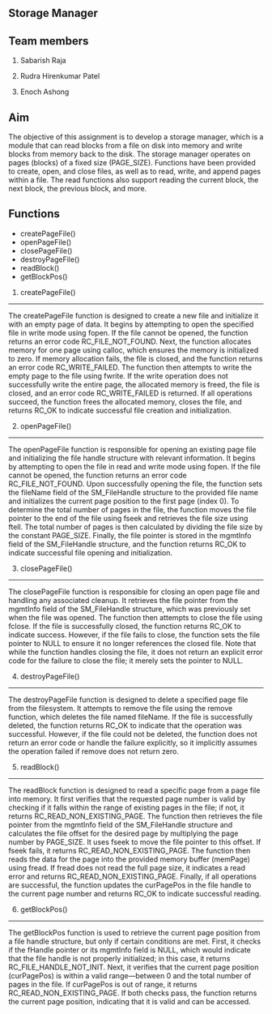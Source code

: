 Storage Manager
---------------------------------------

Team members
---------------------------------------
1) Sabarish Raja

2) Rudra Hirenkumar Patel

3) Enoch Ashong

Aim
----------------------------------------------------------------------------------------
The objective of this assignment is to develop a storage manager, which is a module that can read blocks from a file on disk into memory and write blocks from memory back to the disk. The storage manager operates on pages (blocks) of a fixed size (PAGE_SIZE). Functions have been provided to create, open, and close files, as well as to read, write, and append pages within a file. The read functions also support reading the current block, the next block, the previous block, and more.

Functions
----------------------------------------------------------------------------------------
+ createPageFile()
+ openPageFile()
+ closePageFile()
+ destroyPageFile()
+ readBlock()
+ getBlockPos()

1. createPageFile()
----------------------------------------------------------------------------------------
The createPageFile function is designed to create a new file and initialize it with an empty page of data. It begins by attempting to open the specified file in write mode using fopen. If the file cannot be opened, the function returns an error code RC_FILE_NOT_FOUND. Next, the function allocates memory for one page using calloc, which ensures the memory is initialized to zero. If memory allocation fails, the file is closed, and the function returns an error code RC_WRITE_FAILED. The function then attempts to write the empty page to the file using fwrite. If the write operation does not successfully write the entire page, the allocated memory is freed, the file is closed, and an error code RC_WRITE_FAILED is returned. If all operations succeed, the function frees the allocated memory, closes the file, and returns RC_OK to indicate successful file creation and initialization.

2. openPageFile()
----------------------------------------------------------------------------------------
The openPageFile function is responsible for opening an existing page file and initializing the file handle structure with relevant information. It begins by attempting to open the file in read and write mode using fopen. If the file cannot be opened, the function returns an error code RC_FILE_NOT_FOUND. Upon successfully opening the file, the function sets the fileName field of the SM_FileHandle structure to the provided file name and initializes the current page position to the first page (index 0). To determine the total number of pages in the file, the function moves the file pointer to the end of the file using fseek and retrieves the file size using ftell. The total number of pages is then calculated by dividing the file size by the constant PAGE_SIZE. Finally, the file pointer is stored in the mgmtInfo field of the SM_FileHandle structure, and the function returns RC_OK to indicate successful file opening and initialization.

3. closePageFile()
----------------------------------------------------------------------------------------
The closePageFile function is responsible for closing an open page file and handling any associated cleanup. It retrieves the file pointer from the mgmtInfo field of the SM_FileHandle structure, which was previously set when the file was opened. The function then attempts to close the file using fclose. If the file is successfully closed, the function returns RC_OK to indicate success. However, if the file fails to close, the function sets the file pointer to NULL to ensure it no longer references the closed file. Note that while the function handles closing the file, it does not return an explicit error code for the failure to close the file; it merely sets the pointer to NULL.

4. destroyPageFile()
----------------------------------------------------------------------------------------
The destroyPageFile function is designed to delete a specified page file from the filesystem. It attempts to remove the file using the remove function, which deletes the file named fileName. If the file is successfully deleted, the function returns RC_OK to indicate that the operation was successful. However, if the file could not be deleted, the function does not return an error code or handle the failure explicitly, so it implicitly assumes the operation failed if remove does not return zero.

5. readBlock()
----------------------------------------------------------------------------------------
The readBlock function is designed to read a specific page from a page file into memory. It first verifies that the requested page number is valid by checking if it falls within the range of existing pages in the file; if not, it returns RC_READ_NON_EXISTING_PAGE. The function then retrieves the file pointer from the mgmtInfo field of the SM_FileHandle structure and calculates the file offset for the desired page by multiplying the page number by PAGE_SIZE. It uses fseek to move the file pointer to this offset. If fseek fails, it returns RC_READ_NON_EXISTING_PAGE. The function then reads the data for the page into the provided memory buffer (memPage) using fread. If fread does not read the full page size, it indicates a read error and returns RC_READ_NON_EXISTING_PAGE. Finally, if all operations are successful, the function updates the curPagePos in the file handle to the current page number and returns RC_OK to indicate successful reading.

6. getBlockPos()
----------------------------------------------------------------------------------------
The getBlockPos function is used to retrieve the current page position from a file handle structure, but only if certain conditions are met. First, it checks if the fHandle pointer or its mgmtInfo field is NULL, which would indicate that the file handle is not properly initialized; in this case, it returns RC_FILE_HANDLE_NOT_INIT. Next, it verifies that the current page position (curPagePos) is within a valid range—between 0 and the total number of pages in the file. If curPagePos is out of range, it returns RC_READ_NON_EXISTING_PAGE. If both checks pass, the function returns the current page position, indicating that it is valid and can be accessed.











